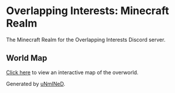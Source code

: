 # Overlapping Interests: Minecraft Realm

The Minecraft Realm for the Overlapping Interests Discord server.

## World Map

[Click here](https://jesskelsall.github.io/overlapping-interests-minecraft/map/index.html) to view an interactive map of the overworld.

Generated by [uNmINeD](https://unmined.intro.hu/).
